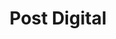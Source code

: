 ---
title: Post Digital
published_at: 2025-03-05
snippet: Creative coding notes and blog
allow math: true
disable_html_sanitization: true 
---